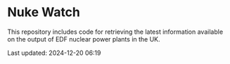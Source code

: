 # Nuke Watch

This repository includes code for retrieving the latest information available on the output of EDF nuclear power plants in the UK.

Last updated: 2024-12-20 06:19